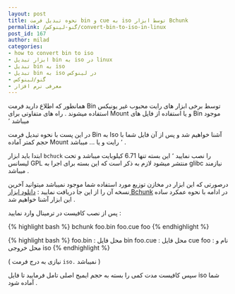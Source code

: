 ```yaml
---
layout: post
title: نحوه تبدیل فرمت bin و cue به iso توسط ابزار Bchunk
permalink: /گنو-لینوکس/convert-bin-to-iso-in-linux
post_id: 167
author: milad
categories: 
- how to convert bin to iso
- ابزار تبدیل bin به iso در linux
- تبدیل bin به iso
- تبدیل bin به iso در لینوکس
- گنو/لینوکس
- معرفی نرم افزار
---
```


همانطور که اطلاع دارید فرمت Bin توسط برخی ابزار های رایت محبوب غیر یونیکس استفاده میشوند .
راه های متفاوتی برای Mount و یا استفاده از فایل های Bin موجود میباشد ٬

در این پست با نحوه تبدیل فرمت Bin به Iso آشنا خواهیم شد و پس از آن فایل شما با حجم کمتر آماده Mount ٬ رایت و یا ... میباشد .

ابتدا باید ابزار `bchuck` را نصب نمایید ٬ این بسته تنها 6.71 کیلوبایت میباشد و تحت لیسانس GPL منتشر میشود لازم به ذکر است که این بسته برای اجرا به glibc نیازمند میباشد .

درصورتی که این ابزار در مخازن توزیع مورد استفاده شما موجود نمیباشد میتوانید آخرین نسخه آن را از این جا دریافت نمایید : 
[دانلود ابزار Bchunk](http://hes.iki.fi/bchunk/)
در ادامه با نحوه عمکرد ساده این ابزار آشنا خواهیم شد .



پس از نصب کافیست در ترمینال وارد نمایید :

{% highlight bash %}
bchunk foo.bin foo.cue foo
{% endhighlight %}

{% highlight bash %}
foo.bin : محل فایل bin
foo.cue : محل فایل cue
foo : نام و محل خروجی iso
{% endhighlight %}

( نیازی به درج فرمت `iso.` نمیباشد )

سپس کافیست مدت کمی را بسته به حجم ایمیج اصلی تامل فرمایید تا فایل iso شما آماده شود .